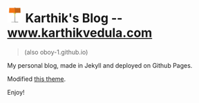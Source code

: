 # <img src="./assets/img/favicons/android-chrome-192x192.png" alt="drawing" width="35"/> Karthik's Blog -- www.karthikvedula.com

> (also oboy-1.github.io)

My personal blog, made in Jekyll and deployed on Github Pages.

Modified [this theme](https://chirpy.cotes.page/).

Enjoy!
